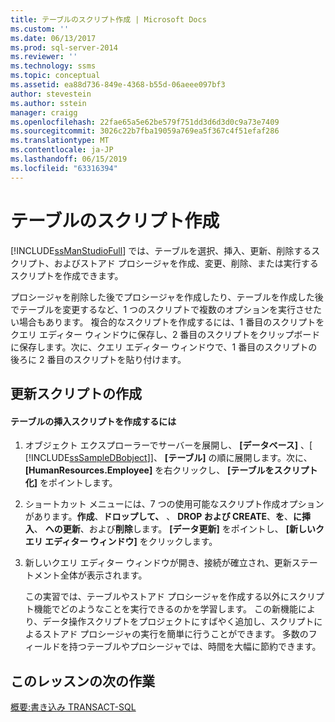 ```yaml
---
title: テーブルのスクリプト作成 | Microsoft Docs
ms.custom: ''
ms.date: 06/13/2017
ms.prod: sql-server-2014
ms.reviewer: ''
ms.technology: ssms
ms.topic: conceptual
ms.assetid: ea88d736-849e-4368-b55d-06aeee097bf3
author: stevestein
ms.author: sstein
manager: craigg
ms.openlocfilehash: 22fae65a5e62be579f751dd3d6d3d0c9a73e7409
ms.sourcegitcommit: 3026c22b7fba19059a769ea5f367c4f51efaf286
ms.translationtype: MT
ms.contentlocale: ja-JP
ms.lasthandoff: 06/15/2019
ms.locfileid: "63316394"
---
```

# <a name="script-a-table"></a>テーブルのスクリプト作成
  [!INCLUDE[ssManStudioFull](../../includes/ssmanstudiofull-md.md)] では、テーブルを選択、挿入、更新、削除するスクリプト、およびストアド プロシージャを作成、変更、削除、または実行するスクリプトを作成できます。  
  
 プロシージャを削除した後でプロシージャを作成したり、テーブルを作成した後でテーブルを変更するなど、1 つのスクリプトで複数のオプションを実行させたい場合もあります。 複合的なスクリプトを作成するには、1 番目のスクリプトをクエリ エディター ウィンドウに保存し、2 番目のスクリプトをクリップボードに保存します。次に、クエリ エディター ウィンドウで、1 番目のスクリプトの後ろに 2 番目のスクリプトを貼り付けます。  
  
## <a name="creating-an-update-script"></a>更新スクリプトの作成  
  
#### <a name="to-create-the-insert-script-for-a-table"></a>テーブルの挿入スクリプトを作成するには  
  
1.  オブジェクト エクスプローラーでサーバーを展開し、 **[データベース]** 、[ [!INCLUDE[ssSampleDBobject](../../includes/sssampledbobject-md.md)]]、 **[テーブル]** の順に展開します。次に、 **[HumanResources.Employee]** を右クリックし、 **[テーブルをスクリプト化]** をポイントします。  
  
2.  ショートカット メニューには、7 つの使用可能なスクリプト作成オプションがあります。**作成**、**ドロップして、** 、 **DROP および CREATE**、**を**、**に挿入**、 **への更新**、および**削除**します。 **[データ更新]** をポイントし、 **[新しいクエリ エディター ウィンドウ]** をクリックします。  
  
3.  新しいクエリ エディター ウィンドウが開き、接続が確立され、更新ステートメント全体が表示されます。  
  
     この実習では、テーブルやストアド プロシージャを作成する以外にスクリプト機能でどのようなことを実行できるのかを学習します。 この新機能により、データ操作スクリプトをプロジェクトにすばやく追加し、スクリプトによるストアド プロシージャの実行を簡単に行うことができます。 多数のフィールドを持つテーブルやプロシージャでは、時間を大幅に節約できます。  
  
## <a name="next-task-in-lesson"></a>このレッスンの次の作業  
 [概要:書き込み TRANSACT-SQL](../../tutorials/summary-writing-transact-sql.md)  
  
  
